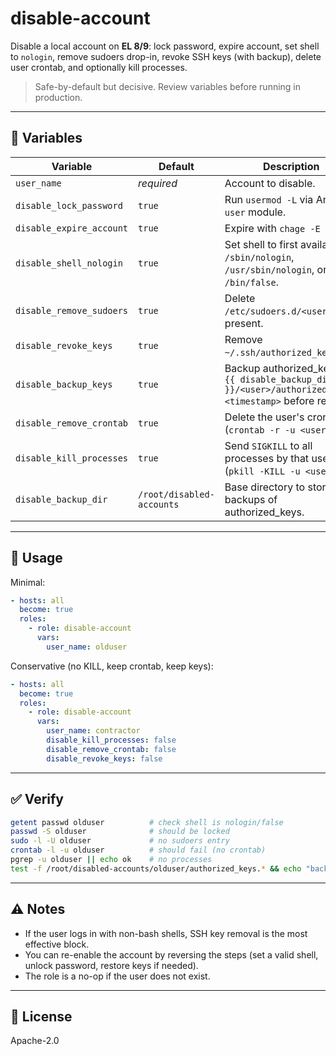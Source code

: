 # disable-account

Disable a local account on **EL 8/9**: lock password, expire account, set shell to `nologin`, remove sudoers drop-in, revoke SSH keys (with backup), delete user crontab, and optionally kill processes.

> Safe-by-default but decisive. Review variables before running in production.

---

## 🔧 Variables

<table>
  <thead>
    <tr>
      <th>Variable</th><th>Default</th><th>Description</th>
    </tr>
  </thead>
  <tbody>
    <tr><td><code>user_name</code></td><td><em>required</em></td><td>Account to disable.</td></tr>
    <tr><td><code>disable_lock_password</code></td><td><code>true</code></td><td>Run <code>usermod -L</code> via Ansible <code>user</code> module.</td></tr>
    <tr><td><code>disable_expire_account</code></td><td><code>true</code></td><td>Expire with <code>chage -E 0</code>.</td></tr>
    <tr><td><code>disable_shell_nologin</code></td><td><code>true</code></td><td>Set shell to first available: <code>/sbin/nologin</code>, <code>/usr/sbin/nologin</code>, or <code>/bin/false</code>.</td></tr>
    <tr><td><code>disable_remove_sudoers</code></td><td><code>true</code></td><td>Delete <code>/etc/sudoers.d/&lt;user&gt;</code> if present.</td></tr>
    <tr><td><code>disable_revoke_keys</code></td><td><code>true</code></td><td>Remove <code>~/.ssh/authorized_keys</code>.</td></tr>
    <tr><td><code>disable_backup_keys</code></td><td><code>true</code></td><td>Backup authorized_keys to <code>{{ disable_backup_dir }}/&lt;user&gt;/authorized_keys.&lt;timestamp&gt;</code> before removal.</td></tr>
    <tr><td><code>disable_remove_crontab</code></td><td><code>true</code></td><td>Delete the user's crontab (<code>crontab -r -u &lt;user&gt;</code>).</td></tr>
    <tr><td><code>disable_kill_processes</code></td><td><code>true</code></td><td>Send <code>SIGKILL</code> to all processes by that user (<code>pkill -KILL -u &lt;user&gt;</code>).</td></tr>
    <tr><td><code>disable_backup_dir</code></td><td><code>/root/disabled-accounts</code></td><td>Base directory to store backups of authorized_keys.</td></tr>
  </tbody>
</table>

---

## 🚀 Usage

Minimal:
```yaml
- hosts: all
  become: true
  roles:
    - role: disable-account
      vars:
        user_name: olduser
```

Conservative (no KILL, keep crontab, keep keys):
```yaml
- hosts: all
  become: true
  roles:
    - role: disable-account
      vars:
        user_name: contractor
        disable_kill_processes: false
        disable_remove_crontab: false
        disable_revoke_keys: false
```

---

## ✅ Verify

```bash
getent passwd olduser          # check shell is nologin/false
passwd -S olduser              # should be locked
sudo -l -U olduser             # no sudoers entry
crontab -l -u olduser          # should fail (no crontab)
pgrep -u olduser || echo ok    # no processes
test -f /root/disabled-accounts/olduser/authorized_keys.* && echo "backup exists"
```

---

## ⚠️ Notes

- If the user logs in with non-bash shells, SSH key removal is the most effective block.
- You can re-enable the account by reversing the steps (set a valid shell, unlock password, restore keys if needed).
- The role is a no-op if the user does not exist.

---

## 📜 License
Apache-2.0
